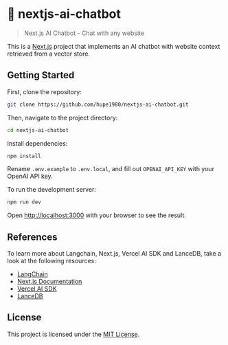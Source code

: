# 🤖 nextjs-ai-chatbot
> Next.js AI Chatbot - Chat with any website

This is a [Next.js](https://nextjs.org/) project that implements an AI chatbot with website context retrieved from a vector store.

## Getting Started

First, clone the repository:

```bash
git clone https://github.com/hupe1980/nextjs-ai-chatbot.git
```

Then, navigate to the project directory:

```bash
cd nextjs-ai-chatbot
```

Install dependencies:

```bash
npm install
```

Rename `.env.example` to `.env.local`, and fill out `OPENAI_API_KEY` with your OpenAI API key.

To run the development server:

```bash
npm run dev
```

Open [http://localhost:3000](http://localhost:3000) with your browser to see the result.

## References

To learn more about Langchain, Next.js, Vercel AI SDK and LanceDB, take a look at the following resources:

- [LangChain](https://js.langchain.com/)
- [Next.js Documentation](https://nextjs.org/docs)
- [Vercel AI SDK](https://vercel.com/blog/introducing-the-vercel-ai-sdk) 
- [LanceDB](https://lancedb.com/)

## License

This project is licensed under the [MIT License](LICENSE).